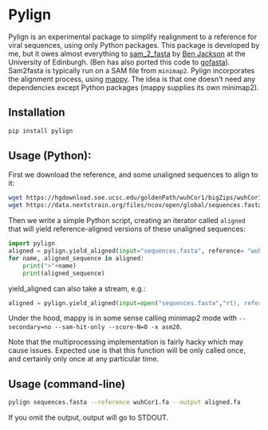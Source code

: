 # Pylign

Pylign is an experimental package to simplify realignment to a reference for viral sequences, using only Python packages. This package is developed by me, but it owes almost everything to [sam_2_fasta](https://github.com/cov-ert/datafunk/blob/master/datafunk/sam_2_fasta.py) by [Ben Jackson](https://github.com/benjamincjackson) at the University of Edinburgh. (Ben has also ported this code to [gofasta](https://github.com/cov-ert/gofasta)). Sam2fasta is typically run on a SAM file from `minimap2`. Pylign incorporates the alignment process, using [mappy](https://pypi.org/project/mappy/). The idea is that one doesn't need any dependencies except Python packages (mappy supplies its own minimap2).

## Installation

```bash
pip install pylign
```


## Usage (Python):
First we download the reference, and some unaligned sequences to align to it:
```bash
wget https://hgdownload.soe.ucsc.edu/goldenPath/wuhCor1/bigZips/wuhCor1.fa.gz && gunzip wuhCor1.fa.gz
wget https://data.nextstrain.org/files/ncov/open/global/sequences.fasta.xz &&  xz --decompress sequences.fasta.xz
```

Then we write a simple Python script, creating an iterator called `aligned` that will yield reference-aligned versions of these unaligned sequences:
```py
import pylign
aligned = pylign.yield_aligned(input="sequences.fasta", reference= "wuhCor1.fa")
for name, aligned_sequence in aligned:
    print(">"+name)
    print(aligned_sequence)
```

yield_aligned can also take a stream, e.g.:
```py
aligned = pylign.yield_aligned(input=open("sequences.fasta","rt), reference= "wuhCor1.fa")
```

Under the hood, mappy is in some sense calling minimap2 mode with `--secondary=no --sam-hit-only --score-N=0 -x asm20`.

Note that the multiprocessing implementation is fairly hacky which may cause issues. Expected use is that this function will be only called once, and certainly only once at any particular time.

## Usage (command-line)
```bash
pylign sequences.fasta --reference wuhCor1.fa --output aligned.fa
```

If you omit the output, output will go to STDOUT.

